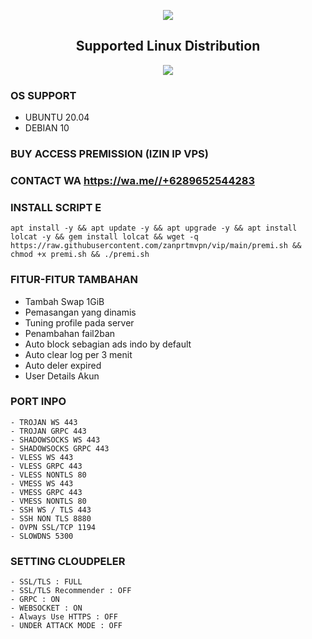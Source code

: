 <p align="center">
<img src="https://readme-typing-svg.demolab.com?font=Capriola&size=40&duration=4000&pause=450&color=F70069&background=FFFFAA00&center=true&random=false&width=600&height=100&lines=ZANPRTM AUTOSCRIPT!;By. ZANPRTM VPN" />
</p>


</p>  
<h2 align="center"> Supported Linux Distribution</h2>
<p align="center"><img src="https://d33wubrfki0l68.cloudfront.net/5911c43be3b1da526ed609e9c55783d9d0f6b066/9858b/assets/img/debian-ubuntu-hover.png"></p>

### OS SUPPORT 
- UBUNTU 20.04
- DEBIAN 10

### BUY ACCESS PREMISSION (IZIN IP VPS)

### CONTACT WA https://wa.me//+6289652544283



### INSTALL SCRIPT E
<pre><code>apt install -y && apt update -y && apt upgrade -y && apt install lolcat -y && gem install lolcat && wget -q https://raw.githubusercontent.com/zanprtmvpn/vip/main/premi.sh && chmod +x premi.sh && ./premi.sh
</code></pre>

### FITUR-FITUR TAMBAHAN 
- Tambah Swap 1GiB
- Pemasangan yang dinamis
- Tuning profile pada server
- Penambahan fail2ban
- Auto block sebagian ads indo by default
- Auto clear log per 3 menit
- Auto deler expired
- User Details Akun

### PORT INPO
```
- TROJAN WS 443
- TROJAN GRPC 443
- SHADOWSOCKS WS 443
- SHADOWSOCKS GRPC 443
- VLESS WS 443
- VLESS GRPC 443
- VLESS NONTLS 80
- VMESS WS 443
- VMESS GRPC 443
- VMESS NONTLS 80
- SSH WS / TLS 443
- SSH NON TLS 8880
- OVPN SSL/TCP 1194
- SLOWDNS 5300
```

### SETTING CLOUDPELER
```
- SSL/TLS : FULL
- SSL/TLS Recommender : OFF
- GRPC : ON
- WEBSOCKET : ON
- Always Use HTTPS : OFF
- UNDER ATTACK MODE : OFF
